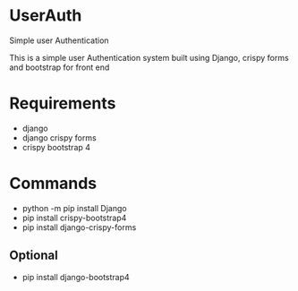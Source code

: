 # UserAuth
Simple user Authentication

This is a simple user Authentication system built using Django, crispy forms and bootstrap for front end
# Requirements
- django
- django crispy forms
- crispy bootstrap 4
# Commands
- python -m pip install Django
- pip install crispy-bootstrap4
- pip install django-crispy-forms
## Optional
- pip install django-bootstrap4
